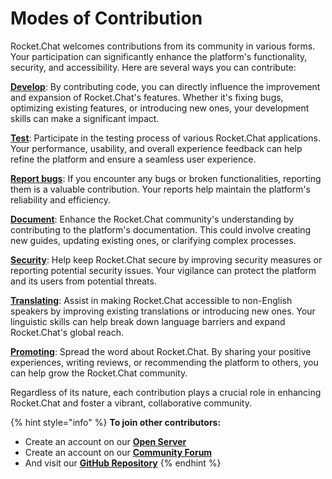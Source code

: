 # Modes of Contribution

Rocket.Chat welcomes contributions from its community in various forms. Your participation can significantly enhance the platform's functionality, security, and accessibility. Here are several ways you can contribute:

[**Develop**](participate-in-rocket.chat-development/): By contributing code, you can directly influence the improvement and expansion of Rocket.Chat's features. Whether it's fixing bugs, optimizing existing features, or introducing new ones, your development skills can make a significant impact.

[**Test**](assist-with-testing-rocket.chat.md): Participate in the testing process of various Rocket.Chat applications. Your performance, usability, and overall experience feedback can help refine the platform and ensure a seamless user experience.

[**Report bugs**](contribute-through-bug-reporting.md): If you encounter any bugs or broken functionalities, reporting them is a valuable contribution. Your reports help maintain the platform's reliability and efficiency.

[**Document**](documentation-contribution-guidelines/): Enhance the Rocket.Chat community's understanding by contributing to the platform's documentation. This could involve creating new guides, updating existing ones, or clarifying complex processes.

[**Security**](security-issues/): Help keep Rocket.Chat secure by improving security measures or reporting potential security issues. Your vigilance can protect the platform and its users from potential threats.

[**Translating**](translating.md): Assist in making Rocket.Chat accessible to non-English speakers by improving existing translations or introducing new ones. Your linguistic skills can help break down language barriers and expand Rocket.Chat's global reach.

[**Promoting**](promote-rocket.chat.md): Spread the word about Rocket.Chat. By sharing your positive experiences, writing reviews, or recommending the platform to others, you can help grow the Rocket.Chat community.

Regardless of its nature, each contribution plays a crucial role in enhancing Rocket.Chat and foster a vibrant, collaborative community.

{% hint style="info" %}
**To join other contributors:**

* Create an account on our [**Open Server** ](https://open.rocket.chat/)
* Create an account on our [**Community Forum**](https://forums.rocket.chat/)
* And visit our [**GitHub Repository**](https://github.com/RocketChat/Rocket.Chat)
{% endhint %}
